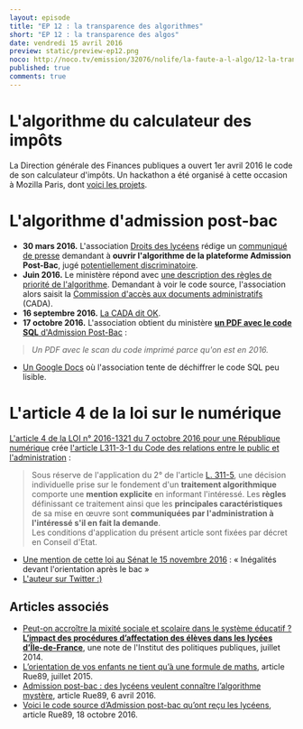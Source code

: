 ```yaml
---
layout: episode
title: "EP 12 : la transparence des algorithmes"
short: "EP 12 : la transparence des algos"
date: vendredi 15 avril 2016
preview: static/preview-ep12.png
noco: http://noco.tv/emission/32076/nolife/la-faute-a-l-algo/12-la-transparence-des-algorithmes
published: true
comments: true
---
```


# L'algorithme du calculateur des impôts

La Direction générale des Finances publiques a ouvert 1er avril 2016 le code de son calculateur d'impôts. Un hackathon a été organisé à cette occasion à Mozilla Paris, dont [voici les projets](https://forum.openfisca.fr/t/projets-du-hackathon-codeimpot/40).

# L'algorithme d'admission post-bac

- **30 mars 2016.** L'association [Droits des lycéens](http://www.droitsdeslyceens.com) rédige un [communiqué de presse](http://www.droitsdeslyceens.com/medias/files/cp-apb.pdf) demandant à **ouvrir l'algorithme de la plateforme Admission Post-Bac**, jugé [potentiellement discriminatoire](http://www.droitsdeslyceens.com/medias/files/cp-5.pdf).
- **Juin 2016.** Le ministère répond avec [une description des règles de priorité de l'algorithme](http://www.droitsdeslyceens.com/blog/dl-revele-l-algorithme-de-l-apb-pour-les-licences-en-tension.html). Demandant à voir le code source, l'association alors saisit la [Commission d'accès aux documents administratifs](http://www.lemonde.fr/les-decodeurs/article/2017/01/11/les-demandes-d-acces-a-des-documents-administratifs-en-forte-hausse-aupres-de-la-cada_5060992_4355770.html?xtmc=cada&xtcr=2) (CADA).
- **16 septembre 2016.** [La CADA dit OK](http://www.droitsdeslyceens.com/medias/files/cp-6.pdf).
- **17 octobre 2016.** L'association obtient du ministère [**un PDF avec le code SQL** d'Admission Post-Bac](http://api.rue89.nouvelobs.com/sites/news/files/assets/document/2016/10/algorithme.pdf) :

> *Un PDF avec le scan du code imprimé parce qu'on est en 2016.*

- [Un Google Docs](https://docs.google.com/document/d/1cQ-7BoKr8KZio6HH6CNGaddFHkVbOw2Fy5lb--vNp6I/edit) où l'association tente de déchiffrer le code SQL peu lisible.

# L'article 4 de la loi sur le numérique

[L'article 4 de la LOI n° 2016-1321 du 7 octobre 2016 pour une République numérique](https://www.legifrance.gouv.fr/eli/loi/2016/10/7/ECFI1524250L/jo#JORFARTI000033202959) crée [l'article L311-3-1 du Code des relations entre le public et l'administration](https://www.legifrance.gouv.fr/affichCodeArticle.do;jsessionid=9ADCEC87027A589B406346083814531B.tpdila21v_2?cidTexte=LEGITEXT000031366350&idArticle=LEGIARTI000033205535&dateTexte=20170212&categorieLien=id#LEGIARTI000033205535) :

> Sous réserve de l'application du 2° de l'article [L. 311-5](https://www.legifrance.gouv.fr/affichCodeArticle.do?cidTexte=LEGITEXT000031366350&idArticle=LEGIARTI000031367708&dateTexte=&categorieLien=cid), une décision individuelle prise sur le fondement d'un **traitement algorithmique** comporte une **mention explicite** en informant l'intéressé. Les **règles** définissant ce traitement ainsi que les **principales caractéristiques** de sa mise en œuvre sont **communiquées par l'administration à l'intéressé s'il en fait la demande**.  
Les conditions d'application du présent article sont fixées par décret en Conseil d'Etat.

- [Une mention de cette loi au Sénat le 15 novembre 2016](https://www.senat.fr/seances/s201611/s20161115/s20161115_mono.html#cribkmk_questionorale_1489_109137) : « Inégalités devant l'orientation après le bac »
- [L'auteur sur Twitter :)](https://twitter.com/pierre_obrecht/status/662747888422907904)

## Articles associés

- [Peut-on accroître la mixité sociale et scolaire dans le système éducatif ? **L’impact des procédures d’affectation des élèves dans les lycées d’Île-de-France**](http://www.ipp.eu/publication/n11-accroitre-mixite-sociale-scolaire-systeme-educatif-impact-procedures-affectation-lycees-ile-de-france-fack-grenet/), une note de l'Institut des politiques publiques, juillet 2014.
- [L’orientation de vos enfants ne tient qu’à une formule de maths](http://rue89.nouvelobs.com/2015/07/23/orientation-scolaire-tient-qua-formule-maths-biaisee-260411), article Rue89, juillet 2015.
- [Admission post-bac : des lycéens veulent connaître l’algorithme mystère](http://rue89.nouvelobs.com/2016/04/06/admission-post-bac-lyceens-veulent-connaitre-lalgorithme-mystere-263667), article Rue89, 6 avril 2016.
- [Voici le code source d’Admission post-bac qu’ont reçu les lycéens](http://rue89.nouvelobs.com/2016/10/18/voici-code-source-dapb-tenu-secret-jusqua-present-265443), article Rue89, 18 octobre 2016.

